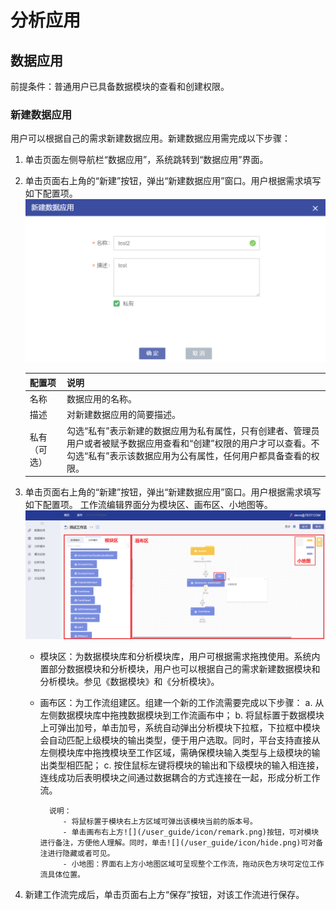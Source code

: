 # 分析应用
## 数据应用
前提条件：普通用户已具备数据模块的查看和创建权限。
### 新建数据应用
用户可以根据自己的需求新建数据应用。新建数据应用需完成以下步骤：
1. 单击页面左侧导航栏“数据应用”，系统跳转到“数据应用”界面。
2. 单击页面右上角的“新建”按钮，弹出“新建数据应用”窗口。用户根据需求填写如下配置项。
    ![](/user_guide/fig/fig_03.png)
    
    | 配置项 | 说明 |
    | :--- | :--- | 
    | 名称 | 数据应用的名称。 |
    | 描述 | 对新建数据应用的简要描述。 |
    | 私有（可选） | 勾选“私有”表示新建的数据应用为私有属性，只有创建者、管理员用户或者被赋予数据应用查看和“创建”权限的用户才可以查看。不勾选“私有”表示该数据应用为公有属性，任何用户都具备查看的权限。 |
3. 单击页面右上角的“新建”按钮，弹出“新建数据应用”窗口。用户根据需求填写如下配置项。
    工作流编辑界面分为模块区、画布区、小地图等。 
    ![](/user_guide/fig/fig_04.png)
    
    * 模块区：为数据模块库和分析模块库，用户可根据需求拖拽使用。系统内置部分数据模块和分析模块，用户也可以根据自己的需求新建数据模块和分析模块。参见《数据模块》和《分析模块》。
    * 画布区：为工作流组建区。组建一个新的工作流需要完成以下步骤：
        a. 从左侧数据模块库中拖拽数据模块到工作流画布中；
        b. 将鼠标置于数据模块上可弹出加号，单击加号，系统自动弹出分析模块下拉框，下拉框中模块会自动匹配上级模块的输出类型，便于用户选取。同时，平台支持直接从左侧模块库中拖拽模块至工作区域，需确保模块输入类型与上级模块的输出类型相匹配；
        c. 按住鼠标左键将模块的输出和下级模块的输入相连接，连线成功后表明模块之间通过数据耦合的方式连接在一起，形成分析工作流。
            
            说明：
               - 将鼠标置于模块右上方区域可弹出该模块当前的版本号。
               - 单击画布右上方![](/user_guide/icon/remark.png)按钮，可对模块进行备注，方便他人理解。同时，单击![](/user_guide/icon/hide.png)可对备注进行隐藏或者可见。
               - 小地图：界面右上方小地图区域可呈现整个工作流，拖动灰色方块可定位工作流具体位置。

4. 新建工作流完成后，单击页面右上方“保存”按钮，对该工作流进行保存。








